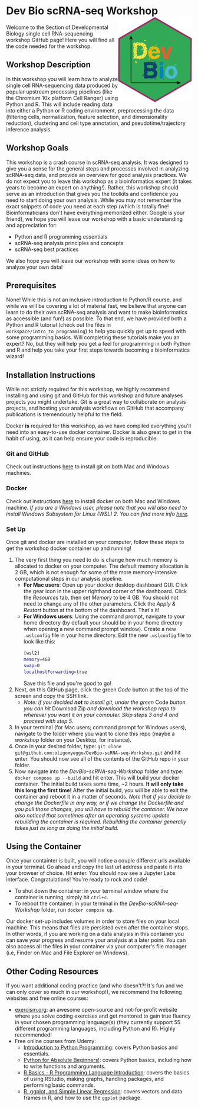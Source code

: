 # Dev Bio scRNA-seq Workshop <img src="img/devbioscrnaseqworkshoplogo_hex.png" align="right" width=200>

Welcome to the Section of Developmental Biology single cell RNA-sequencing workshop GitHub page! Here you will find all the code needed for the workshop.

## Workshop Description
In this workshop you will learn how to analyze single cell RNA-sequencing data produced by popular upstream processing pipelines (like the Chromium 10x platform Cell Ranger) using Python and R. This will include reading  data into either a Python or R coding environment, preprocessing the data (filtering cells, normalization, feature selection, and dimensionality reduction), clustering and cell type annotation, and pseudotime/trajectory inference analysis.

## Workshop Goals
This workshop is a crash course in scRNA-seq analysis. It was designed to give you a sense for the general steps and processes involved in analyzing scRNA-seq data, and provide an overview for good analysis practices. We do not expect you to leave this workshop as a bioinformatics expert (it takes years to become an expert on anything!). Rather, this workshop should serve as an introduction that gives you the toolkits and confidence you need to start doing your own analysis. While you may not remember the exact snippets of code you need at each step (which is totally fine! Bioinformaticians don't have everything memorized either. Google is your friend), we hope you will leave our workshop with a basic understanding and appreciation for:
* Python and R programming essentials
* scRNA-seq analysis principles and concepts
* scRNA-seq best practices

We also hope you will leave our workshop with some ideas on how to analyze your own data!

## Prerequisites
None! While this is not an inclusive introduction to Python/R course, and while we will be covering a lot of material fast, we believe that anyone can learn to do their own scRNA-seq analysis and want to make bioinformatics as accessible (and fun!) as possible. To that end, we have provided both a Python and R tutorial (check out the files in `workspace/intro_to_programming`) to help you quickly get up to speed with some programming basics. Will completing these tutorials make you an expert? No, but they will help you get a feel for programming in both Python and R and help you take your first steps towards becoming a bioinformatics wizard!

## Installation Instructions
While not strictly required for this workshop, we highly recommend installing and using git and GitHub for this workshop and future analyses projects you might undertake. Git is a great way to collaborate on analysis projects, and hosting your analysis workflows on GitHub that accompany publications is tremendously helpful to the field.

Docker **is** required for this workshop, as we have compiled everything you'll need into an easy-to-use docker container. Docker is also great to get in the habit of using, as it can help ensure your code is reproducible.
### Git and GitHub
Check out instructions [here](https://github.com/git-guides/install-git) to install git on both Mac and Windows machines.
### Docker
Check out instructions [here](https://docs.docker.com/engine/install/) to install docker on both Mac and Windows machine. *If you are a Windows user, please note that you will also need to install Windows Subsystem for Linux (WSL) 2. You can find more info [here](https://docs.docker.com/desktop/windows/wsl/).*
### Set Up
Once git and docker are installed on your computer, follow these steps to get the workshop docker container up and running!
1. The very first thing you need to do is change how much memory is allocated to docker on your computer. The default memory allocation is 2 GB, which is not enough for some of the more memory-intensive computational steps in our analysis pipeline.
    * **For Mac users**: Open up your docker desktop dashboard GUI. Click the gear icon in the upper righthand corner of the dashboard. Click the *Resources* tab, then set *Memory* to be 4 GB. You should not need to change any of the other parameters. Click the *Apply & Restart* button at the bottom of the dashboard. That's it!
    * **For Windows users**: Using the command prompt, navigate to your home directory (by default your should be in your home directory when opening a new command prompt window). Create a new `.wslconfig` file in your home directory. Edit the new `.wslconfig` file to look like this:
        ```bash
        [wsl2]
        memory=4GB
        swap=0
        localhostForwarding=true
        ```
        Save this file and you're good to go!
2. Next, on this GitHub page, click the green *Code* button at the top of the screen and copy the SSH link. 
    * *Note: if you decided **not** to install git, under the green* Code *button you can hit* Download Zip *and download the workshop repo to wherever you want it on your computer. Skip steps 3 and 4 and proceed with step 5.*
3. In your terminal (for Mac users; command prompt for Windows users), navigate to the folder where you want to clone this repo (maybe a *workshop* folder on your Desktop, for instance).
4. Once in your desired folder, type: `git clone git@github.com:oligomyeggo/DevBio-scRNA-seq-Workshop.git` and hit enter. You should now see all of the contents of the GitHub repo in your folder.
5. Now navigate into the *DevBio-scRNA-seq-Workshop* folder and type: `docker compose up --build` and hit enter. This will build your docker container. The initial build takes some time, ~2 hours. **It will only take this long the first time!** After the initial build, you will be able to exit the container and reboot it in a matter of seconds. *Note that if you decide to change the Dockerfile in any way, or if we change the Dockerfile and you pull those changes, you will have to rebuild the container. We have also noticed that sometimes after an operating systems update rebuilding the container is required. Rebuilding the container generally takes just as long as doing the initial build.*

## Using the Container
Once your containter is built, you will notice a couple different urls available in your terminal. Go ahead and copy the last url address and paste it into your browser of choice. Hit enter. You should now see a Jupyter Labs interface. Congratulations! You're ready to rock and code!

* To shut down the container: in your terminal window where the container is running, simply hit `ctrl+c`.
* To reboot the container: in your terminal in the *DevBio-scRNA-seq-Workshop* folder, run `docker compose up`.

Our docker set-up includes volumes in order to store files on your local machine. This means that files are persisted even after the container stops. In other words, if you are working on a data analysis in this container you can save your progress and resume your analysis at a later point. You can also access all the files in your container via your computer's file manager (i.e, Finder on Mac and File Explorer on Windows).

## Other Coding Resources
If you want additional coding practice (and who doesn't?! It's fun and we can only cover so much in our workshop!), we recommend the following websites and free online courses:
* [exercism.org](https://exercism.org/dashboard): an awesome open-source and not-for-profit website where you solve coding exercises and get mentored to gain true fluency in your chosen programming language(s) (they currently support 55 different programming languages, including Python and R). Highly recommended!
* Free online courses from Udemy:
    * [Introduction to Python Programming](https://www.udemy.com/course/pythonforbeginnersintro/): covers Python basics and essentials.
    * [Python for Absolute Beginners!](https://www.udemy.com/course/free-python/): covers Python basics, including how to write functions and arguments.
    * [R Basics - R Programming Language Introduction](https://www.udemy.com/course/r-basics/): covers the basics of using RStudio, making graphs, handling packages, and performing basic commands.
    * [R, ggplot, and Simple Linear Regression](https://www.udemy.com/course/machlearn1/): covers vectors and data frames in R, and how to use the `ggplot` package.
